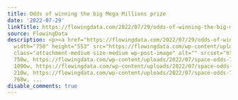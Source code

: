 ```yaml
---
title: Odds of winning the big Mega Millions prize
date: '2022-07-29'
linkTitle: https://flowingdata.com/2022/07/29/odds-of-winning-the-big-mega-millions-prize/
source: FlowingData
description: <p><a href="https://flowingdata.com/2022/07/29/odds-of-winning-the-big-mega-millions-prize/"><img
  width="750" height="553" src="https://flowingdata.com/wp-content/uploads/2022/07/space-odds-750x553.png"
  class="attachment-medium size-medium wp-post-image" alt="" srcset="https://flowingdata.com/wp-content/uploads/2022/07/space-odds-750x553.png
  750w, https://flowingdata.com/wp-content/uploads/2022/07/space-odds-1090x803.png
  1090w, https://flowingdata.com/wp-content/uploads/2022/07/space-odds-210x155.png
  210w, https://flowingdata.com/wp-content/uploads/2022/07/space-odds-768x566.png
  768w, ...
disable_comments: true
---
```

<p><a href="https://flowingdata.com/2022/07/29/odds-of-winning-the-big-mega-millions-prize/"><img width="750" height="553" src="https://flowingdata.com/wp-content/uploads/2022/07/space-odds-750x553.png" class="attachment-medium size-medium wp-post-image" alt="" srcset="https://flowingdata.com/wp-content/uploads/2022/07/space-odds-750x553.png 750w, https://flowingdata.com/wp-content/uploads/2022/07/space-odds-1090x803.png 1090w, https://flowingdata.com/wp-content/uploads/2022/07/space-odds-210x155.png 210w, https://flowingdata.com/wp-content/uploads/2022/07/space-odds-768x566.png 768w, ...